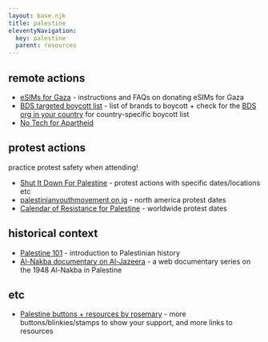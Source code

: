```yaml
---
layout: base.njk
title: palestine
eleventyNavigation:
  key: palestine
  parent: resources
---
```


## remote actions

- [eSIMs for Gaza](https://www.gazaesims.com/) - instructions and FAQs on donating eSIMs for Gaza
- [BDS targeted boycott list](https://bdsmovement.net/get-involved/what-to-boycott) - list of brands to boycott + check for the [BDS org in your country](https://bdsmovement.net/get-involved/join-a-bds-campaign) for country-specific boycott list
- [No Tech for Apartheid](https://www.notechforapartheid.com/)

## protest actions

practice protest safety when attending!

- [Shut It Down For Palestine](https://www.shutitdown4palestine.org/actions) - protest actions with specific dates/locations etc
- [palestinianyouthmovement on ig](https://www.instagram.com/palestinianyouthmovement/) - north america protest dates
- [Calendar of Resistance for Palestine](https://samidoun.net/2023/10/calendar-of-resistance-for-palestine-events-and-actions-around-the-world/) - worldwide protest dates

## historical context

- [Palestine 101](https://decolonizepalestine.com/introduction-to-palestine/) - introduction to Palestinian history
- [Al-Nakba documentary on Al-Jazeera](https://www.aljazeera.com/program/featured-documentaries/2013/5/29/al-nakba/) - a web documentary series on the 1948 Al-Nakba in Palestine

## etc

- [Palestine buttons + resources by rosemary](https://hillhouse.neocities.org/journal/notes/palestine) - more buttons/blinkies/stamps to show your support, and more links to resources